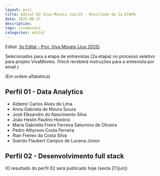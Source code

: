 ```yaml
---
layout: post
title: Edital-03 Viva Móveis Jun/25 - Resultado da 1a ETAPA
date: 2025-06-27
description: 
tags: vivamoveis
categories: edital
---
```


Edital: [3o Edital - Proj. Viva Móveis (Jun 2025)](/editais/2025-06-18-vivamoveis-03/)


Selecionados para a etapa de entrevistas (2a etapa) no processo seletivo para projeto VivaMóveis. (Você receberá instruções para a entrevista por email.)

(Em ordem alfabética)

## Perfil 01 - Data Analytics

- Aldemir Carlos Alves de Lima
- Anna Gabriela de Moura Souza
- José Elksandro do Nascimento Silva
- João Heslin Paulino Honório
- Maria Gabriella Freire Ferreira Saturnino de Oliveira
- Pedro Athyrson Costa Ferreira
- Rian Freires da Costa Silva
- Suerdo Flaubert Campos de Lucena Júnior


## Perfil 02 - Desenvolvimento full stack

(O resultado do perfil 02 será publicado hoje (sexta 27/jun))
